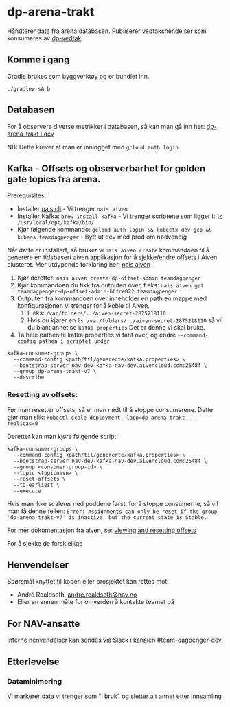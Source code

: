 # dp-arena-trakt

Håndterer data fra arena databasen. Publiserer vedtakshendelser som konsumeres
av [dp-vedtak](https://github.com/navikt/dp-vedtak).

## Komme i gang

Gradle brukes som byggverktøy og er bundlet inn.

`./gradlew sA b`

## Databasen

For å observere diverse metrikker i databasen, så kan man gå inn her:
[dp-arena-trakt i dev](https://console.cloud.google.com/sql/instances/dp-arena-trakt/overview?authuser=1&project=teamdagpenger-dev-885f)

NB: Dette krever at man er innlogget med `gcloud auth login`

## Kafka - Offsets og observerbarhet for golden gate topics fra arena.

Prerequisites:

- Installer [nais cli](https://doc.nais.io/cli/install/) - Vi trenger `nais aiven`
- Installer Kafka: `brew install kafka` - Vi trenger scriptene som ligger i: `ls /usr/local/opt/kafka/bin/`
- Kjør følgende kommando: `gcloud auth login && kubectx dev-gcp && kubens teamdagpenger` - Bytt ut dev med prod om
  nødvendig

Når dette er installert, så bruker vi `nais aiven create` kommandoen til å generere en tidsbasert aiven applikasjon for
å sjekke/endre offsets i Aiven clusteret. Mer utdypende forklaring
her: [nais aiven](https://doc.nais.io/cli/commands/aiven/)

1. Kjør deretter: `nais aiven create dp-offset-admin teamdagpenger`
2. Kjør kommandoen du fikk fra outputen over,
   f.eks: `nais aiven get teamdagpenger-dp-offset-admin-b6fce022 teamdagpenger`
3. Outputen fra kommandoen over inneholder en path en mappe med konfigurasjonen vi trenger for å koble til Aiven.
    1. F.eks: `/var/folders/../aiven-secret-2875218110`
    2. Hvis du kjører en `ls /var/folders/../aiven-secret-2875218110` så vil du blant annet se `kafka.properties` Det er
       denne vi skal bruke.
4. Ta hele pathen til kafka.properties vi fant over, og endre `--command-config pathen i scriptet under`

```shell
kafka-consumer-groups \
  --command-config <path/til/genererte/kafka.properties> \
  --bootstrap-server nav-dev-kafka-nav-dev.aivencloud.com:26484 \
  --group dp-arena-trakt-v7 \
  --describe
```

### Resetting av offsets:
Før man resetter offsets, så er man nødt til å stoppe consumerene. Dette gjør man slik:
`kubectl scale deployment -lapp=dp-arena-trakt --replicas=0`

Deretter kan man kjøre følgende script:

```shell
kafka-consumer-groups \                                 
  --command-config <path/til/genererte/kafka.properties> \
  --bootstrap-server nav-dev-kafka-nav-dev.aivencloud.com:26484 \
  --group <consumer-group-id> \
  --topic <topicnavn> \
  --reset-offsets \
  --to-earliest \
  --execute
```

Hvis man ikke scalerer ned poddene først, for å stoppe consumerne, så vil man få denne feilen: 
`Error: Assignments can only be reset if the group 'dp-arena-trakt-v7' is inactive, but the current state is Stable.`

For mer dokumentasjon fra aiven,
se: [viewing and resetting offsets](https://developer.aiven.io/docs/products/kafka/howto/viewing-resetting-offset.html)

For å sjekke de forskjellige

## Henvendelser

Spørsmål knyttet til koden eller prosjektet kan rettes mot:

* André Roaldseth, andre.roaldseth@nav.no
* Eller en annen måte for omverden å kontakte teamet på

## For NAV-ansatte

Interne henvendelser kan sendes via Slack i kanalen #team-dagpenger-dev.

## Etterlevelse

### Dataminimering

Vi markerer data vi trenger som "i bruk" og sletter alt annet etter innsamling

